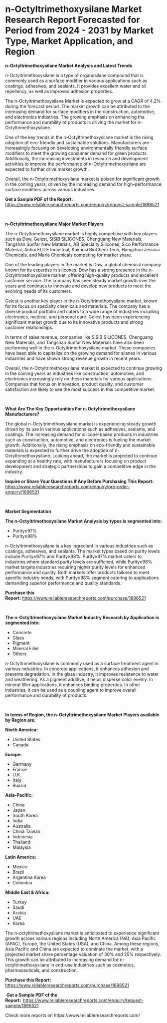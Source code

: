 <p><h1>n-Octyltrimethoxysilane Market Research Report Forecasted for Period from 2024 -  2031 by Market Type, Market Application, and Region</h1></p><p><strong>n-Octyltrimethoxysilane Market Analysis and Latest Trends</strong></p>
<p><p>n-Octyltrimethoxysilane is a type of organosilane compound that is commonly used as a surface modifier in various applications such as coatings, adhesives, and sealants. It provides excellent water and oil repellency, as well as improved adhesion properties.</p><p>The n-Octyltrimethoxysilane Market is expected to grow at a CAGR of 4.2% during the forecast period. The market growth can be attributed to the increasing demand for surface modifiers in the construction, automotive, and electronics industries. The growing emphasis on enhancing the performance and durability of products is driving the market for n-Octyltrimethoxysilane.</p><p>One of the key trends in the n-Octyltrimethoxysilane market is the rising adoption of eco-friendly and sustainable solutions. Manufacturers are increasingly focusing on developing environmentally friendly surface modifiers to meet the growing consumer demand for green products. Additionally, the increasing investments in research and development activities to improve the performance of n-Octyltrimethoxysilane are expected to further drive market growth.</p><p>Overall, the n-Octyltrimethoxysilane market is poised for significant growth in the coming years, driven by the increasing demand for high-performance surface modifiers across various industries.</p></p>
<p><strong>Get a Sample PDF of the Report:&nbsp;</strong> <a href="https://www.reliableresearchreports.com/enquiry/request-sample/1896521">https://www.reliableresearchreports.com/enquiry/request-sample/1896521</a></p>
<p>&nbsp;</p>
<p><strong>n-Octyltrimethoxysilane Major Market Players</strong></p>
<p><p>The n-Octyltrimethoxysilane market is highly competitive with key players such as Dow, Gelest, SiSIB SILICONES, Chenguang New Materials, Tangshan Sunfar New Materials, AB Specialty Silicones, Sico Performance Material, Anhui ELITE Industrial, Kaimosi BioChem Tech, Hangzhou Jessica Chemicals, and Marla Chemicals competing for market share.</p><p>One of the leading players in the market is Dow, a global chemical company known for its expertise in silicones. Dow has a strong presence in the n-Octyltrimethoxysilane market, offering high-quality products and excellent customer service. The company has seen steady market growth over the years and continues to innovate and develop new products to meet the evolving needs of its customers.</p><p>Gelest is another key player in the n-Octyltrimethoxysilane market, known for its focus on specialty chemicals and materials. The company has a diverse product portfolio and caters to a wide range of industries including electronics, medical, and personal care. Gelest has been experiencing significant market growth due to its innovative products and strong customer relationships.</p><p>In terms of sales revenue, companies like SiSIB SILICONES, Chenguang New Materials, and Tangshan Sunfar New Materials have also been performing well in the n-Octyltrimethoxysilane market. These companies have been able to capitalize on the growing demand for silanes in various industries and have shown strong revenue growth in recent years.</p><p>Overall, the n-Octyltrimethoxysilane market is expected to continue growing in the coming years as industries like construction, automotive, and electronics increasingly rely on these materials for various applications. Companies that focus on innovation, product quality, and customer satisfaction are likely to see the most success in this competitive market.</p></p>
<p>&nbsp;</p>
<p><strong>What Are The Key Opportunities For n-Octyltrimethoxysilane Manufacturers?</strong></p>
<p><p>The global n-Octyltrimethoxysilane market is experiencing steady growth driven by its use in various applications such as adhesives, sealants, and coatings. The increasing demand for silicone-based products in industries such as construction, automotive, and electronics is fueling the market growth. Additionally, the rising emphasis on eco-friendly and sustainable materials is expected to further drive the adoption of n-Octyltrimethoxysilane. Looking ahead, the market is projected to continue expanding at a healthy rate, with manufacturers focusing on product development and strategic partnerships to gain a competitive edge in the industry.</p></p>
<p><strong>Inquire or Share Your Questions If Any Before Purchasing This Report:</strong> <a href="https://www.reliableresearchreports.com/enquiry/pre-order-enquiry/1896521">https://www.reliableresearchreports.com/enquiry/pre-order-enquiry/1896521</a></p>
<p>&nbsp;</p>
<p><strong>Market Segmentation</strong></p>
<p><strong>The n-Octyltrimethoxysilane Market Analysis by types is segmented into:</strong></p>
<p><ul><li>Purity≥97%</li><li>Purity≥98%</li></ul></p>
<p><p>n-Octyltrimethoxysilane is a key ingredient in various industries such as coatings, adhesives, and sealants. The market types based on purity levels include Purity≥97% and Purity≥98%. Purity≥97% market caters to industries where standard purity levels are sufficient, while Purity≥98% market targets industries requiring higher purity levels for enhanced performance and quality. Both markets offer products tailored to meet specific industry needs, with Purity≥98% segment catering to applications demanding superior performance and quality standards.</p></p>
<p><strong>Purchase this Report:&nbsp;</strong><a href="https://www.reliableresearchreports.com/purchase/1896521">https://www.reliableresearchreports.com/purchase/1896521</a></p>
<p>&nbsp;</p>
<p><strong>The n-Octyltrimethoxysilane Market Industry Research by Application is segmented into:</strong></p>
<p><ul><li>Concrete</li><li>Glass</li><li>Pigment</li><li>Mineral Filler</li><li>Others</li></ul></p>
<p><p>n-Octyltrimethoxysilane is commonly used as a surface treatment agent in various industries. In concrete applications, it enhances adhesion and prevents degradation. In the glass industry, it improves resistance to water and weathering. As a pigment additive, it helps disperse color evenly. In mineral filler applications, it enhances binding properties. In other industries, it can be used as a coupling agent to improve overall performance and durability of products.</p></p>
<p>&nbsp;</p>
<p><strong>In terms of Region, the n-Octyltrimethoxysilane Market Players available by Region are:</strong></p>
<p>
    <p> <strong> North America: </strong>
        <ul>
            <li>United States</li>
            <li>Canada</li>
        </ul>
        </p> 
    <p> <strong> Europe: </strong>
        <ul>
            <li>Germany</li>
            <li>France</li>
            <li>U.K.</li>
            <li>Italy</li>
            <li>Russia</li>
        </ul>
        </p> 
    <p> <strong> Asia-Pacific: </strong>
        <ul>
            <li>China</li>
            <li>Japan</li>
            <li>South Korea</li>
            <li>India</li>
            <li>Australia</li>
            <li>China Taiwan</li>
            <li>Indonesia</li>
            <li>Thailand</li>
            <li>Malaysia</li>
        </ul>
        </p> 
    <p> <strong> Latin America: </strong>
        <ul>
            <li>Mexico</li>
            <li>Brazil</li>
            <li>Argentina Korea</li>
            <li>Colombia</li>
        </ul>
        </p> 
    <p> <strong> Middle East & Africa: </strong>
        <ul>
            <li>Turkey</li>
            <li>Saudi</li>
            <li>Arabia</li>
            <li>UAE</li>
            <li>Korea</li>
        </ul>
    </p>
    </p>
<p><p>The n-octyltrimethoxysilane market is anticipated to experience significant growth across various regions including North America (NA), Asia Pacific (APAC), Europe, the United States (USA), and China. Among these regions, Asia Pacific and China are expected to dominate the market, with a projected market share percentage valuation of 30% and 25% respectively. This growth can be attributed to increasing demand for n-octyltrimethoxysilane in end-use industries such as cosmetics, pharmaceuticals, and construction.</p></p>
<p><strong>Purchase this Report: </strong><a href="https://www.reliableresearchreports.com/purchase/1896521">https://www.reliableresearchreports.com/purchase/1896521</a></p>
<p>&nbsp;<strong>Get a Sample PDF of the Report:&nbsp;&nbsp;</strong><a href="https://www.reliableresearchreports.com/enquiry/request-sample/1896521">https://www.reliableresearchreports.com/enquiry/request-sample/1896521</a></p>
<p><strong></strong></p>
<p>Check more reports on https://www.reliableresearchreports.com/</p>